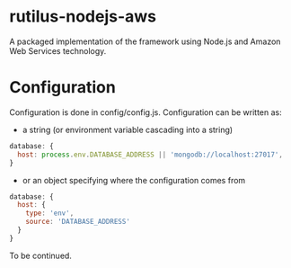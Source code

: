 # rutilus-nodejs-aws
A packaged implementation of the framework using Node.js and Amazon Web Services technology.

# Configuration
Configuration is done in config/config.js. Configuration can be written as:

- a string (or environment variable cascading into a string)
```javascript
database: {
  host: process.env.DATABASE_ADDRESS || 'mongodb://localhost:27017',
}
```
- or an object specifying where the configuration comes from
```javascript
database: {
  host: {
    type: 'env',
    source: 'DATABASE_ADDRESS'
  }
}
```

To be continued.